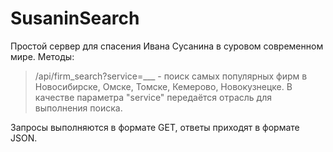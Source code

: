 # SusaninSearch

Простой сервер для спасения Ивана Сусанина в суровом современном мире.
Методы:
> /api/firm_search?service=___ - поиск самых популярных фирм в Новосибирске, Омске, Томске, Кемерово, Новокузнецке.
В качестве параметра "service" передаётся отрасль для выполнения поиска.

Запросы выполняются в формате GET, ответы приходят в формате JSON.
